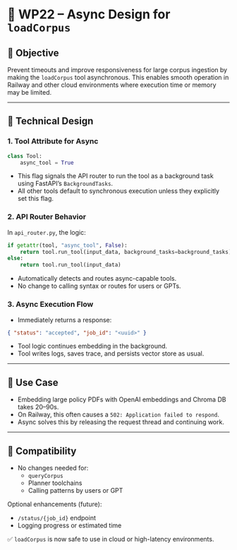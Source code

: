 # 🧵 WP22 – Async Design for `loadCorpus`

## 🎯 Objective
Prevent timeouts and improve responsiveness for large corpus ingestion by making the `loadCorpus` tool asynchronous. This enables smooth operation in Railway and other cloud environments where execution time or memory may be limited.

---

## 🧠 Technical Design

### 1. **Tool Attribute for Async**
```python
class Tool:
    async_tool = True
```
- This flag signals the API router to run the tool as a background task using FastAPI’s `BackgroundTasks`.
- All other tools default to synchronous execution unless they explicitly set this flag.

### 2. **API Router Behavior**
In `api_router.py`, the logic:
```python
if getattr(tool, "async_tool", False):
    return tool.run_tool(input_data, background_tasks=background_tasks)
else:
    return tool.run_tool(input_data)
```
- Automatically detects and routes async-capable tools.
- No change to calling syntax or routes for users or GPTs.

### 3. **Async Execution Flow**
- Immediately returns a response:
```json
{ "status": "accepted", "job_id": "<uuid>" }
```
- Tool logic continues embedding in the background.
- Tool writes logs, saves trace, and persists vector store as usual.

---

## 🧪 Use Case

- Embedding large policy PDFs with OpenAI embeddings and Chroma DB takes 20–90s.
- On Railway, this often causes a `502: Application failed to respond`.
- Async solves this by releasing the request thread and continuing work.

---

## 🧩 Compatibility

- No changes needed for:
  - `queryCorpus`
  - Planner toolchains
  - Calling patterns by users or GPT

Optional enhancements (future):
- `/status/{job_id}` endpoint
- Logging progress or estimated time

✅ `loadCorpus` is now safe to use in cloud or high-latency environments.